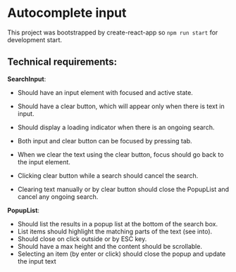 # Autocomplete input

This project was bootstrapped by create-react-app so
`npm run start` for development start.

## Technical requirements:

**SearchInput**:
- Should have an input element with focused and active state.
- Should have a clear button, which will appear only when there is text in input.
- Should display a loading indicator when there is an ongoing search.
- Both input and clear button can be focused by pressing tab.
- When we clear the text using the clear button, focus should go back to the input
element.
- Clicking clear button while a search should cancel the search.

- Clearing text manually or by clear button should close the PopupList and cancel
any ongoing search.

**PopupList**:
- Should list the results in a popup list at the bottom of the search box.
- List items should highlight the matching parts of the text (see into).
- Should close on click outside or by ESC key.
- Should have a max height and the content should be scrollable.
- Selecting an item (by enter or click) should close the popup and update the input text